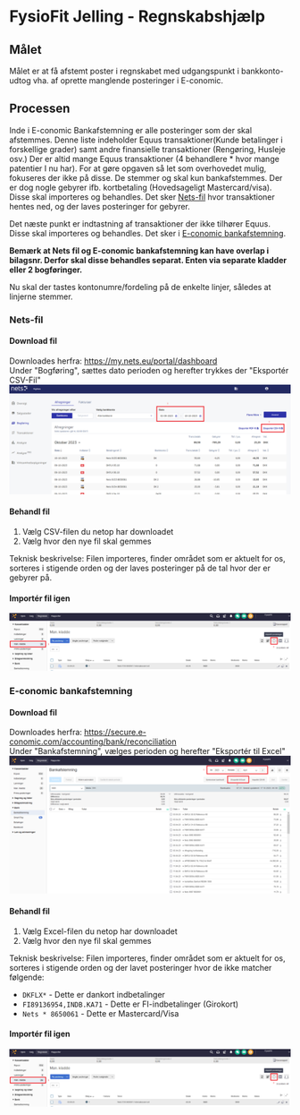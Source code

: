 # FysioFit Jelling - Regnskabshjælp

## Målet
Målet er at få afstemt poster i regnskabet med udgangspunkt i bankkonto-udtog vha. af oprette manglende posteringer i E-conomic.

## Processen
Inde i E-conomic Bankafstemning er alle posteringer som der skal afstemmes. Denne liste indeholder Equus transaktioner(Kunde betalinger i forskellige grader) samt andre finansielle transaktioner (Rengøring, Husleje osv.)
Der er altid mange Equus transaktioner (4 behandlere * hvor mange patentier I nu har). For at gøre opgaven så let som overhovedet mulig, fokuseres der ikke på disse. De stemmer og skal kun bankafstemmes. Der er dog nogle gebyrer ifb. kortbetaling (Hovedsageligt Mastercard/visa). Disse skal importeres og behandles.
Det sker [Nets-fil](#nets-fil) hvor transaktioner hentes ned, og der laves posteringer for gebyrer.

Det næste punkt er indtastning af transaktioner der ikke tilhører Equus. Disse skal importeres og behandles. Det sker i [E-conomic bankafstemning](#e-conomic-bankafstemning).

**Bemærk at Nets fil og E-conomic bankafstemning kan have overlap i bilagsnr. Derfor skal disse behandles separat. Enten via separate kladder eller 2 bogføringer.**

Nu skal der tastes kontonumre/fordeling på de enkelte linjer, således at linjerne stemmer.


### Nets-fil
#### Download fil
Downloades herfra: https://my.nets.eu/portal/dashboard  
Under "Bogføring", sættes dato perioden og herefter trykkes der "Eksportér CSV-Fil"
![Hvordan man eksportere CSV fra Nets](images/nets-export.png)
#### Behandl fil
1. Vælg CSV-filen du netop har downloadet
2. Vælg hvor den nye fil skal gemmes

Teknisk beskrivelse: Filen importeres, finder området som er aktuelt for os, sorteres i stigende orden og der laves posteringer på de tal hvor der er gebyrer på.

#### Importér fil igen
![alt](images/import-csv-journal.png)


### E-conomic bankafstemning
#### Download fil
Downloades herfra: https://secure.e-conomic.com/accounting/bank/reconciliation  
Under "Bankafstemning", vælges perioden og herefter "Eksportér til Excel"
![alt](images/e-conomic-bank-reconciliation.png)

#### Behandl fil
1. Vælg Excel-filen du netop har downloadet
2. Vælg hvor den nye fil skal gemmes

Teknisk beskrivelse: Filen importeres, finder området som er aktuelt for os, sorteres i stigende orden og der lavet posteringer hvor de ikke matcher følgende:
* `DKFLX*` - Dette er dankort indbetalinger
* `FI89136954,INDB.KA71` - Dette er FI-indbetalinger (Girokort)
* `Nets * 8650061` - Dette er Mastercard/Visa

#### Importér fil igen
![alt](images/import-csv-journal.png)